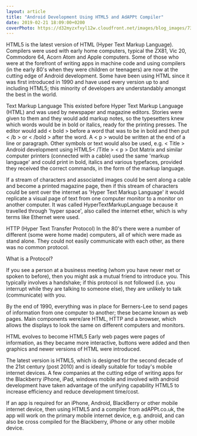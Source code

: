 ```yaml
---
layout: article
title: "Android Development Using HTML5 and AdAPPt Compiler"
date: 2019-02-21 18:09:00+0200
coverPhoto: https://d32myzxfxyl12w.cloudfront.net/images/blog_images/732cb20aa9fa7d96319b393bfdc8429bd0a593ed.png?1541077307
---
```



HTML5 is the latest version of HTML (Hyper Text Markup Language). Compilers were used with early home computers, typical the ZX81, Vic 20, Commodore 64, Acorn Atom and Apple computers. Some of those who were at the forefront of writing apps in machine code and using compilers (in the early 80's when they were children or teenagers) are now at the cutting edge of Android development. Some have been using HTML since it was first introduced in 1990 and have used every version up to and including HTML5; this minority of developers are understandably amongst the best in the world.

Text Markup Language
This existed before Hyper Text Markup Language (HTML) and was used by newspaper and magazine editors. Stories were given to them and they would add markup notes, so the typesetters knew which words would be in bold or italics, ready for the printing presses. The editor would add < bold > before a word that was to be in bold and then put < /b > or < /bold > after the word. A < p > would be written at the end of a line or paragraph. Other symbols or text would also be used, e.g. < Title > Android development using HTML5< /Title > < p >
Dot Matrix and similar computer printers (connected with a cable) used the same 'markup language' and could print in bold, italics and various typefaces, provided they received the correct commands, in the form of the markup language.

If a stream of characters and associated images could be sent along a cable and become a printed magazine page, then if this stream of characters could be sent over the internet as 'Hyper Text Markup Language' it would replicate a visual page of text from one computer monitor to a monitor on another computer. It was called HyperTextMarkupLanguage because it travelled through 'hyper space', also called the internet ether, which is why terms like Ethernet were used.

HTTP (Hyper Text Transfer Protocol)
In the 80's there were a number of different (some were home made) computers, all of which were made as stand alone. They could not easily communicate with each other, as there was no common protocol.

What is a Protocol?

If you see a person at a business meeting (whom you have never met or spoken to before), then you might ask a mutual friend to introduce you. This typically involves a handshake; if this protocol is not followed (i.e. you interrupt while they are talking to someone else), they are unlikely to talk (communicate) with you.

By the end of 1990, everything was in place for Berners-Lee to send pages of information from one computer to another; these became known as web pages. Main components were/are HTML, HTTP and a browser, which allows the displays to look the same on different computers and monitors.

HTML evolves to become HTML5
Early web pages were pages of information, as they became more interactive, buttons were added and then graphics and newer versions of HTML were introduced.

The latest version is HTML5, which is designed for the second decade of the 21st century (post 2010) and is ideally suitable for today's mobile internet devices. A few companies at the cutting edge of writing apps for the Blackberry iPhone, iPad, windows mobile and involved with android development have taken advantage of the unifying capability HTML5 to increase efficiency and reduce development time/cost.

If an app is required for an iPhone, Android, BlackBerry or other mobile internet device, then using HTML5 and a compiler from adAPPt.co.uk, the app will work on the primary mobile internet device, e.g. android, and can also be cross compiled for the Blackberry, iPhone or any other mobile device.

